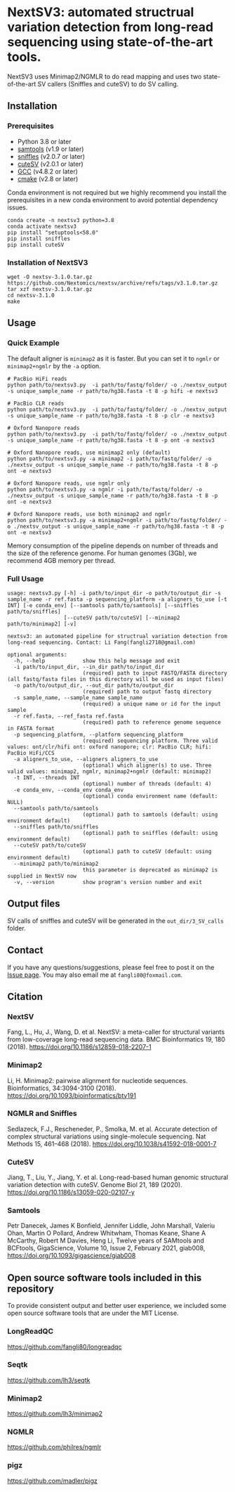 # NextSV3: automated structrual variation detection from long-read sequencing using state-of-the-art tools. 

NextSV3 uses Minimap2/NGMLR to do read mapping and uses two state-of-the-art SV callers (Sniffles and cuteSV) to do SV calling.

## Installation

### Prerequisites

- Python 3.8 or later
- [samtools](https://github.com/samtools/samtools) (v1.9 or later)
- [sniffles](https://github.com/fritzsedlazeck/Sniffles) (v2.0.7 or later)
- [cuteSV](https://github.com/tjiangHIT/cuteSV) (v2.0.1 or later)
- [GCC](https://gcc.gnu.org/) (v4.8.2 or later)
- [cmake](https://cmake.org/download/) (v2.8 or later)

Conda environment is not required but we highly recommend you install the prerequisites in a new conda environment to avoid potential dependency issues. 

```
conda create -n nextsv3 python=3.8
conda activate nextsv3
pip install "setuptools<58.0"
pip install sniffles
pip install cuteSV
```

### Installation of NextSV3

```
wget -O nextsv-3.1.0.tar.gz https://github.com/Nextomics/nextsv/archive/refs/tags/v3.1.0.tar.gz
tar xzf nextsv-3.1.0.tar.gz
cd nextsv-3.1.0
make
```

## Usage

### Quick Example

The default aligner is `minimap2` as it is faster. But you can set it to `ngmlr` or `minimap2+ngmlr` by the `-a` option. 

```
# PacBio HiFi reads
python path/to/nextsv3.py  -i path/to/fastq/folder/ -o ./nextsv_output -s unique_sample_name -r path/to/hg38.fasta -t 8 -p hifi -e nextsv3

# PacBio CLR reads
python path/to/nextsv3.py  -i path/to/fastq/folder/ -o ./nextsv_output -s unique_sample_name -r path/to/hg38.fasta -t 8 -p clr -e nextsv3

# Oxford Nanopore reads
python path/to/nextsv3.py  -i path/to/fastq/folder/ -o ./nextsv_output -s unique_sample_name -r path/to/hg38.fasta -t 8 -p ont -e nextsv3
```

```
# Oxford Nanopore reads, use minimap2 only (default) 
python path/to/nextsv3.py -a minimap2 -i path/to/fastq/folder/ -o ./nextsv_output -s unique_sample_name -r path/to/hg38.fasta -t 8 -p ont -e nextsv3

# Oxford Nanopore reads, use ngmlr only 
python path/to/nextsv3.py -a ngmlr -i path/to/fastq/folder/ -o ./nextsv_output -s unique_sample_name -r path/to/hg38.fasta -t 8 -p ont -e nextsv3

# Oxford Nanopore reads, use both minimap2 and ngmlr
python path/to/nextsv3.py -a minimap2+ngmlr -i path/to/fastq/folder/ -o ./nextsv_output -s unique_sample_name -r path/to/hg38.fasta -t 8 -p ont -e nextsv3
```

Memory consumption of the pipeline depends on number of threads and the size of the reference genome. For human genomes (3Gb), we recommend 4GB memory per thread. 


### Full Usage
```
usage: nextsv3.py [-h] -i path/to/input_dir -o path/to/output_dir -s sample_name -r ref.fasta -p sequencing_platform -a aligners_to_use [-t INT] [-e conda_env] [--samtools path/to/samtools] [--sniffles path/to/sniffles]
                  [--cuteSV path/to/cuteSV] [--minimap2 path/to/minimap2] [-v]

nextsv3: an automated pipeline for structrual variation detection from long-read sequencing. Contact: Li Fang(fangli2718@gmail.com)

optional arguments:
  -h, --help            show this help message and exit
  -i path/to/input_dir, --in_dir path/to/input_dir
                        (required) path to input FASTQ/FASTA directory (all fastq/fasta files in this directory will be used as input files)
  -o path/to/output_dir, --out_dir path/to/output_dir
                        (required) path to output fastq directory
  -s sample_name, --sample_name sample_name
                        (required) a unique name or id for the input sample
  -r ref.fasta, --ref_fasta ref.fasta
                        (required) path to reference genome sequence in FASTA format
  -p sequencing_platform, --platform sequencing_platform
                        (required) sequencing platform. Three valid values: ont/clr/hifi ont: oxford nanopore; clr: PacBio CLR; hifi: PacBio HiFi/CCS
  -a aligners_to_use, --aligners aligners_to_use
                        (optional) which aligner(s) to use. Three valid values: minimap2, ngmlr, minimap2+ngmlr (default: minimap2)
  -t INT, --threads INT
                        (optional) number of threads (default: 4)
  -e conda_env, --conda_env conda_env
                        (optional) conda environment name (default: NULL)
  --samtools path/to/samtools
                        (optional) path to samtools (default: using environment default)
  --sniffles path/to/sniffles
                        (optional) path to sniffles (default: using environment default)
  --cuteSV path/to/cuteSV
                        (optional) path to cuteSV (default: using environment default)
  --minimap2 path/to/minimap2
                        this parameter is deprecated as minimap2 is supplied in NextSV now
  -v, --version         show program's version number and exit
```

## Output files

SV calls of sniffles and cuteSV will be generated in the `out_dir/3_SV_calls` folder.

## Contact

If you have any questions/suggestions, please feel free to post it on the [Issue page](https://github.com/Nextomics/nextsv/issues). You may also email me at `fangli80@foxmail.com`. 

## Citation

### NextSV
Fang, L., Hu, J., Wang, D. et al. NextSV: a meta-caller for structural variants from low-coverage long-read sequencing data. BMC Bioinformatics 19, 180 (2018). https://doi.org/10.1186/s12859-018-2207-1

### Minimap2
Li, H. Minimap2: pairwise alignment for nucleotide sequences. Bioinformatics, 34:3094-3100 (2018). https://doi.org/10.1093/bioinformatics/bty191

### NGMLR and Sniffles
Sedlazeck, F.J., Rescheneder, P., Smolka, M. et al. Accurate detection of complex structural variations using single-molecule sequencing. Nat Methods 15, 461–468 (2018). https://doi.org/10.1038/s41592-018-0001-7

### CuteSV
Jiang, T., Liu, Y., Jiang, Y. et al. Long-read-based human genomic structural variation detection with cuteSV. Genome Biol 21, 189 (2020). https://doi.org/10.1186/s13059-020-02107-y

### Samtools
Petr Danecek, James K Bonfield, Jennifer Liddle, John Marshall, Valeriu Ohan, Martin O Pollard, Andrew Whitwham, Thomas Keane, Shane A McCarthy, Robert M Davies, Heng Li, Twelve years of SAMtools and BCFtools, GigaScience, Volume 10, Issue 2, February 2021, giab008, https://doi.org/10.1093/gigascience/giab008

## Open source software tools included in this repository

To provide consistent output and better user experience, we included some open source software tools that are under the MIT License. 

### LongReadQC
https://github.com/fangli80/longreadqc

### Seqtk
https://github.com/lh3/seqtk

### Minimap2
https://github.com/lh3/minimap2

### NGMLR
https://github.com/philres/ngmlr

### pigz
https://github.com/madler/pigz
